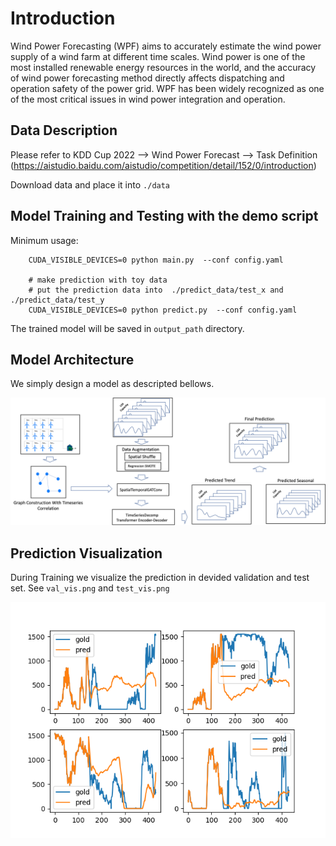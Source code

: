 # Introduction
Wind Power Forecasting (WPF) aims to accurately estimate the wind power supply of a wind farm at different time scales. 
Wind power is one of the most installed renewable energy resources in the world, and the accuracy of wind power forecasting method directly affects dispatching and operation safety of the power grid.
WPF has been widely recognized as one of the most critical issues in wind power integration and operation. 


## Data Description
Please refer to KDD Cup 2022 --> Wind Power Forecast --> Task Definition 
(https://aistudio.baidu.com/aistudio/competition/detail/152/0/introduction)

Download data and place it into `./data`


## Model Training and Testing with the demo script

Minimum usage:
```
    CUDA_VISIBLE_DEVICES=0 python main.py  --conf config.yaml

    # make prediction with toy data
    # put the prediction data into  ./predict_data/test_x and ./predict_data/test_y
    CUDA_VISIBLE_DEVICES=0 python predict.py  --conf config.yaml
```

The trained model will be saved in `output_path` directory. 

    
## Model Architecture

We simply design a model as descripted bellows.

<img src="./model_archi.png" alt="The Model Architecture of WPF" width="800">

## Prediction Visualization

During Training we visualize the prediction in devided validation and test set. See `val_vis.png` and `test_vis.png`

<img src="./val_vis.png" alt="Visualize of validation prediction" width="800">
